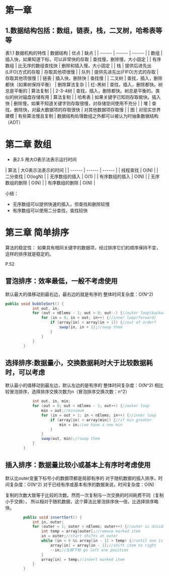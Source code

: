 # 第一章
## 1.数据结构包括：数组，链表，栈，二叉树，哈希表等等
表1.1 数据机构的特性
| 数据结构 | 优点 | 缺点 |
| ------ | ------ | ------ |
| 数组 | 插入快，如果知道下标，可以非常快的存取 | 查找慢，删除慢，大小固定 | 
| 有序数组 | 比无序的数组查找快 | 删除和插入慢，大小固定 |
| 栈 | 提供后进先出(LIFO)方式的存取 | 存取其他项很慢 | 
| 队列 | 提供先进先出(FIFO)方式的存取 | 存取其他项很慢 | 
| 链表 | 插入快，删除快 | 查找慢 |
| 二叉树 | 查找，插入，删除都快（如果树保持平衡） | 删除算法复杂 |
| 红-黑树 | 查找，插入，删除都快。树总是平衡的 | 算法复制 |
| 2-3-4树 | 查找，插入，删除都快。树总是平衡的。类似的树对磁盘存储有用 | 算法复制 |
| 哈希表 | 如果关键字已知则存取极快。插入快 | 删除慢，如果不知道关键字则存取很慢，对存储空间使用不充分 |
| 堆 | 查找，删除快，对最大数据项的存取很快 | 对其他数据项存取慢 |
| 图 | 对现实世界建模 | 有些算法慢且复制 |
数据结构处理数组之外都可以被认为时抽象数据结构（ADT）

# 第二章 数组
* 表2.5 用大O表示法表示运行时间

| 算法 | 大O表示法表示的时间 |
| ------ | ------ | ------ |
| 线程查找 | O(N) |
| 二分查找 | O(logN) |
| 无序数组的插入 | O(1) |
| 有序数组的插入 | O(N) |
| 无序数组的删除 | O(N) |
| 有序数组的删除 | O(N) |

小结：
- 无序数组可以提供快速的插入，但查找和删除较慢
- 有序数组可以使用二分查找，查找较快

# 第三章 简单排序
算法的稳定性：
如果具有相同关键字的数据项，经过排序它们的顺序保持不变，这样的排序就是稳定的。

P.52
## 冒泡排序：效率最低，一般不考虑使用
 默认最大的值移动到最右边，最右边的就是有序的
 整体时间复杂度：O(N^2)
```java
public void bubbleSort() {
            int out, in;
            for (out = nElems - 1; out > 0; out--) {//outer loop(backward)
                for (in = 0; in < out; in++) {//inner loop(forward)
                    if (array[in] > array[in + 1]) {//out of order?
                        swap(in, in + 1);//swap them
                    }
                }
            }
        }
```

## 选择排序:数据量小，交换数据耗时大于比较数据耗时，可以考虑
默认最小的值移动到最左边，默认左边的是有序的
整体时间复杂度：O(N^2)
相比较冒泡排序，选择排序交换次数为n（冒泡排序交换次数：n^2）
```java public void selectionSort() {
            int out, in, min;
            for (out = 0; out < nElems - 1; out++) {//outer loop
                min = out;//minimum
                for (in = out + 1; in < nElems; in++) {//inner loop
                    if (array[in] < array[min]) {//if min greater
                        min = in;//we have a new min
                    }
                }
                swap(out, min);//swap them
            }
        }
```

## 插入排序：数据量比较小或基本上有序时考虑使用
默认比outer变量下标号小的数据项都是局部有序的
对于随机数据的插入排序，时间复杂度：O(N^2)
对于已经有序或基本有序的数据来说，时间复杂度：O(N)

 复制的次数大致等于比较的次数。然而一次复制与一次交换的时间耗费不同（复制小于交换）， 所以相对于随机数据，这个算法比冒泡排序快一倍，比选择排序略快。
```java
        public void insertSort() {
            int in, outer;
            for (outer = 1; outer < nElems; outer++) {//outer is dividing line
                int temp = array[outer];//remove marked item
                in = outer;//start shifts at outer
                while (in > 0 && array[in - 1] > temp) {//until one is smaller
                    array[in] = array[in - 1];//shift item to right
                    --in;//左移下标 go left one position
                }
                array[in] = temp;//insert marked item
            }
        }
```